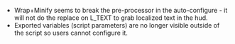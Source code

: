 * Wrap+Minify seems to break the pre-processor in the auto-configure - it will not do the replace on L_TEXT to grab localized text in the hud.
* Exported variables (script parameters) are no longer visible outside of the script so users cannot configure it.

    


